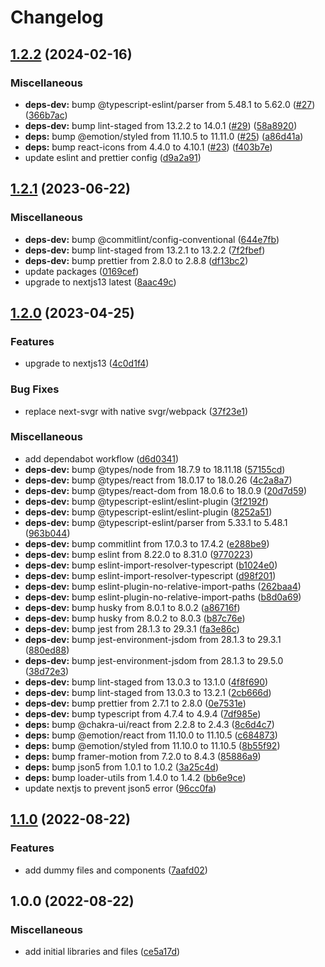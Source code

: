 # Changelog

## [1.2.2](https://github.com/niikkiin/nextjs-typescript-chakra-ui-template/compare/v1.2.1...v1.2.2) (2024-02-16)


### Miscellaneous

* **deps-dev:** bump @typescript-eslint/parser from 5.48.1 to 5.62.0 ([#27](https://github.com/niikkiin/nextjs-typescript-chakra-ui-template/issues/27)) ([366b7ac](https://github.com/niikkiin/nextjs-typescript-chakra-ui-template/commit/366b7ac9c9d001237189b9be87bd57f3119e3996))
* **deps-dev:** bump lint-staged from 13.2.2 to 14.0.1 ([#29](https://github.com/niikkiin/nextjs-typescript-chakra-ui-template/issues/29)) ([58a8920](https://github.com/niikkiin/nextjs-typescript-chakra-ui-template/commit/58a8920154d81a9add2d4f06ae6218100a8760c0))
* **deps:** bump @emotion/styled from 11.10.5 to 11.11.0 ([#25](https://github.com/niikkiin/nextjs-typescript-chakra-ui-template/issues/25)) ([a86d41a](https://github.com/niikkiin/nextjs-typescript-chakra-ui-template/commit/a86d41a2ed033aad34e89d8f5bde8e0afcf30cac))
* **deps:** bump react-icons from 4.4.0 to 4.10.1 ([#23](https://github.com/niikkiin/nextjs-typescript-chakra-ui-template/issues/23)) ([f403b7e](https://github.com/niikkiin/nextjs-typescript-chakra-ui-template/commit/f403b7e0adb321b455058da39a14dfe6cb8618cd))
* update eslint and prettier config ([d9a2a91](https://github.com/niikkiin/nextjs-typescript-chakra-ui-template/commit/d9a2a9106d00afde2ad47f0dca16ec998aa9c6db))

## [1.2.1](https://github.com/niikkiin/nextjs-typescript-chakra-ui-template/compare/v1.2.0...v1.2.1) (2023-06-22)


### Miscellaneous

* **deps-dev:** bump @commitlint/config-conventional ([644e7fb](https://github.com/niikkiin/nextjs-typescript-chakra-ui-template/commit/644e7fbe647f83d11ebbdbdffdb26fd515ba6555))
* **deps-dev:** bump lint-staged from 13.2.1 to 13.2.2 ([7f2fbef](https://github.com/niikkiin/nextjs-typescript-chakra-ui-template/commit/7f2fbef7cc68d65440dd9379972e7c1540646770))
* **deps-dev:** bump prettier from 2.8.0 to 2.8.8 ([df13bc2](https://github.com/niikkiin/nextjs-typescript-chakra-ui-template/commit/df13bc2d9290dd4ca8bc33395d846f70fa5b13e5))
* update packages ([0169cef](https://github.com/niikkiin/nextjs-typescript-chakra-ui-template/commit/0169cef36a07b89fd72064ed2567c24d2ca84f75))
* upgrade to nextjs13 latest ([8aac49c](https://github.com/niikkiin/nextjs-typescript-chakra-ui-template/commit/8aac49c1367d1365602e9a3028379f8a437e0d08))

## [1.2.0](https://github.com/niikkiin/nextjs-typescript-chakra-ui-template/compare/v1.1.0...v1.2.0) (2023-04-25)


### Features

* upgrade to nextjs13 ([4c0d1f4](https://github.com/niikkiin/nextjs-typescript-chakra-ui-template/commit/4c0d1f46dc34e39dcf184f0b77db6fbeabf98ae0))


### Bug Fixes

* replace next-svgr with native svgr/webpack ([37f23e1](https://github.com/niikkiin/nextjs-typescript-chakra-ui-template/commit/37f23e1497ac97569b57dd1ea59a42caf9289ad9))


### Miscellaneous

* add dependabot workflow ([d6d0341](https://github.com/niikkiin/nextjs-typescript-chakra-ui-template/commit/d6d03418167e265631b11d5a831c063583961ea7))
* **deps-dev:** bump @types/node from 18.7.9 to 18.11.18 ([57155cd](https://github.com/niikkiin/nextjs-typescript-chakra-ui-template/commit/57155cd3e2fcce819bdf0dc6c12087d38b11d298))
* **deps-dev:** bump @types/react from 18.0.17 to 18.0.26 ([4c2a8a7](https://github.com/niikkiin/nextjs-typescript-chakra-ui-template/commit/4c2a8a736163668f1a118d17b5017952d35b73b0))
* **deps-dev:** bump @types/react-dom from 18.0.6 to 18.0.9 ([20d7d59](https://github.com/niikkiin/nextjs-typescript-chakra-ui-template/commit/20d7d59dd24a7cc0b5e36402c37723549bad6646))
* **deps-dev:** bump @typescript-eslint/eslint-plugin ([3f2192f](https://github.com/niikkiin/nextjs-typescript-chakra-ui-template/commit/3f2192ff1c2c801fb3c612f4afe3de37ebe0e1ee))
* **deps-dev:** bump @typescript-eslint/eslint-plugin ([8252a51](https://github.com/niikkiin/nextjs-typescript-chakra-ui-template/commit/8252a5165cc732476eb3744b5f3a40f38bdde748))
* **deps-dev:** bump @typescript-eslint/parser from 5.33.1 to 5.48.1 ([963b044](https://github.com/niikkiin/nextjs-typescript-chakra-ui-template/commit/963b044fca4158f0477d8a7ec960838f45c6a4a0))
* **deps-dev:** bump commitlint from 17.0.3 to 17.4.2 ([e288be9](https://github.com/niikkiin/nextjs-typescript-chakra-ui-template/commit/e288be9f5c86548f3d6d6cec7c99f816f57b5e24))
* **deps-dev:** bump eslint from 8.22.0 to 8.31.0 ([9770223](https://github.com/niikkiin/nextjs-typescript-chakra-ui-template/commit/9770223cd111dd0366278bd08b7e829c6b3f4201))
* **deps-dev:** bump eslint-import-resolver-typescript ([b1024e0](https://github.com/niikkiin/nextjs-typescript-chakra-ui-template/commit/b1024e06c5fbfe068e9ad715321eb4f8ccb00f5f))
* **deps-dev:** bump eslint-import-resolver-typescript ([d98f201](https://github.com/niikkiin/nextjs-typescript-chakra-ui-template/commit/d98f2010328a7aa3bd80484206e8f19eee89674c))
* **deps-dev:** bump eslint-plugin-no-relative-import-paths ([262baa4](https://github.com/niikkiin/nextjs-typescript-chakra-ui-template/commit/262baa425959e0c10f444721572bfe78bb40f10c))
* **deps-dev:** bump eslint-plugin-no-relative-import-paths ([b8d0a69](https://github.com/niikkiin/nextjs-typescript-chakra-ui-template/commit/b8d0a6905f8133420d28520b1b3e540231f15ea2))
* **deps-dev:** bump husky from 8.0.1 to 8.0.2 ([a86716f](https://github.com/niikkiin/nextjs-typescript-chakra-ui-template/commit/a86716fce18c96f03c62e41430bc7d6922828642))
* **deps-dev:** bump husky from 8.0.2 to 8.0.3 ([b87c76e](https://github.com/niikkiin/nextjs-typescript-chakra-ui-template/commit/b87c76e87ba1defa821428fe01dc639737eaa940))
* **deps-dev:** bump jest from 28.1.3 to 29.3.1 ([fa3e86c](https://github.com/niikkiin/nextjs-typescript-chakra-ui-template/commit/fa3e86c9ee0afdd05ae888f7fe54cbc52d968756))
* **deps-dev:** bump jest-environment-jsdom from 28.1.3 to 29.3.1 ([880ed88](https://github.com/niikkiin/nextjs-typescript-chakra-ui-template/commit/880ed8852d848eaad2cd8d71c85dd709eac38d04))
* **deps-dev:** bump jest-environment-jsdom from 28.1.3 to 29.5.0 ([38d72e3](https://github.com/niikkiin/nextjs-typescript-chakra-ui-template/commit/38d72e34a9f33c2ec8da0ec3b0cb438ceddc82a2))
* **deps-dev:** bump lint-staged from 13.0.3 to 13.1.0 ([4f8f690](https://github.com/niikkiin/nextjs-typescript-chakra-ui-template/commit/4f8f6900a7d0462ec41a6fafb967971e64564d36))
* **deps-dev:** bump lint-staged from 13.0.3 to 13.2.1 ([2cb666d](https://github.com/niikkiin/nextjs-typescript-chakra-ui-template/commit/2cb666d516cc9beda4077d3f89aad689d224782a))
* **deps-dev:** bump prettier from 2.7.1 to 2.8.0 ([0e7531e](https://github.com/niikkiin/nextjs-typescript-chakra-ui-template/commit/0e7531ee889da7b38e75d3b078342da89be04347))
* **deps-dev:** bump typescript from 4.7.4 to 4.9.4 ([7df985e](https://github.com/niikkiin/nextjs-typescript-chakra-ui-template/commit/7df985e0782afb9c7730caa90b146bbeeebfe591))
* **deps:** bump @chakra-ui/react from 2.2.8 to 2.4.3 ([8c6d4c7](https://github.com/niikkiin/nextjs-typescript-chakra-ui-template/commit/8c6d4c76fc05b0b325acc6dad0aad09608096219))
* **deps:** bump @emotion/react from 11.10.0 to 11.10.5 ([c684873](https://github.com/niikkiin/nextjs-typescript-chakra-ui-template/commit/c684873410086202360beb6a59050deb569035b7))
* **deps:** bump @emotion/styled from 11.10.0 to 11.10.5 ([8b55f92](https://github.com/niikkiin/nextjs-typescript-chakra-ui-template/commit/8b55f920d77ef58a105221ca1dab266fccd2c968))
* **deps:** bump framer-motion from 7.2.0 to 8.4.3 ([85886a9](https://github.com/niikkiin/nextjs-typescript-chakra-ui-template/commit/85886a9392fcc4a14958d027e683f8fded6d3ff1))
* **deps:** bump json5 from 1.0.1 to 1.0.2 ([3a25c4d](https://github.com/niikkiin/nextjs-typescript-chakra-ui-template/commit/3a25c4decd3c4b8384a17638d81d6371582b4507))
* **deps:** bump loader-utils from 1.4.0 to 1.4.2 ([bb6e9ce](https://github.com/niikkiin/nextjs-typescript-chakra-ui-template/commit/bb6e9ce3fcbeb693c66b47f8977e784e9b958874))
* update nextjs to prevent json5 error ([96cc0fa](https://github.com/niikkiin/nextjs-typescript-chakra-ui-template/commit/96cc0fadb816239320094dd6b6e2e3eaeb2662ce))

## [1.1.0](https://github.com/niikkiin/nextjs-typescript-chakra-ui-template/compare/v1.0.0...v1.1.0) (2022-08-22)


### Features

* add dummy files and components ([7aafd02](https://github.com/niikkiin/nextjs-typescript-chakra-ui-template/commit/7aafd0201c1c54e1d4af5adee1bb483f52602def))

## 1.0.0 (2022-08-22)


### Miscellaneous

* add initial libraries and files ([ce5a17d](https://github.com/niikkiin/nextjs-typescript-chakra-ui-template/commit/ce5a17d959639d0cd61b531abdba23c70ee62045))
